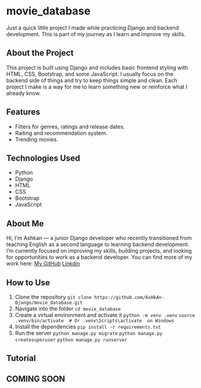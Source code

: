 # movie_database

Just a quick little project I made while practicing Django and backend development.
This is part of my journey as I learn and improve my skills.

## About the Project

This project is built using Django and includes basic frontend styling with HTML, CSS, Bootstrap, and some JavaScript.
I usually focus on the backend side of things and try to keep things simple and clean.
Each project I make is a way for me to learn something new or reinforce what I already know.

## Features

- Filters for genres, ratings and release dates.
- Raiting and recommendation system.
- Trending movies.


## Technologies Used

- Python
- Django
- HTML
- CSS
- Bootstrap
- JavaScript

## About Me

Hi, I'm Ashkan — a junior Django developer who recently transitioned from teaching English as a second language to learning backend development.
I’m currently focused on improving my skills, building projects, and looking for opportunities to work as a backend developer.
You can find more of my work here: [My GitHub](https://github.com/AsHkAn-Django)
[Linkdin](in/ashkan-ahrari-146080150)

## How to Use

1. Clone the repository
   `git clone https://github.com/AsHkAn-Django/movie_database.git`
2. Navigate into the folder
   `cd movie_database`
3. Create a virtual environment and activate it
   `python -m venv .venv`
   `source .venv/bin/activate  # Or .venv\Scripts\activate  on Windows`
4. Install the dependencies
   `pip install -r requirements.txt`
5. Run the server
   `python manage.py migrate`
   `python manage.py createsuperuser`
   `python manage.py runserver`

## Tutorial
COMING SOON
---
